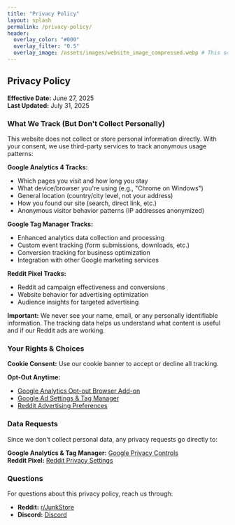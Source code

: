```yaml
---
title: "Privacy Policy"
layout: splash
permalink: /privacy-policy/
header:
  overlay_color: "#000"
  overlay_filter: "0.5"
  overlay_image: /assets/images/website_image_compressed.webp # This sets the URL for this page
---
```


## Privacy Policy

**Effective Date:** June 27, 2025  
**Last Updated:** July 31, 2025

### What We Track (But Don't Collect Personally)

This website does not collect or store personal information directly. With your consent, we use third-party services to track anonymous usage patterns:

**Google Analytics 4 Tracks:**
- Which pages you visit and how long you stay
- What device/browser you're using (e.g., "Chrome on Windows")
- General location (country/city level, not your address)
- How you found our site (search, direct link, etc.)
- Anonymous visitor behavior patterns (IP addresses anonymized)

**Google Tag Manager Tracks:**
- Enhanced analytics data collection and processing
- Custom event tracking (form submissions, downloads, etc.)
- Conversion tracking for business optimization
- Integration with other Google marketing services

**Reddit Pixel Tracks:**
- Reddit ad campaign effectiveness and conversions
- Website behavior for advertising optimization
- Audience insights for targeted advertising

**Important:** We never see your name, email, or any personally identifiable information. The tracking data helps us understand what content is useful and if our Reddit ads are working.

### Your Rights & Choices

**Cookie Consent:** Use our cookie banner to accept or decline all tracking.

**Opt-Out Anytime:**
- [Google Analytics Opt-out Browser Add-on](https://tools.google.com/dlpage/gaoptout)
- [Google Ad Settings & Tag Manager](https://adssettings.google.com/)
- [Reddit Advertising Preferences](https://www.reddit.com/settings/privacy)

### Data Requests

Since we don't collect personal data, any privacy requests go directly to:

**Google Analytics & Tag Manager:** [Google Privacy Controls](https://myaccount.google.com/privacy)  
**Reddit Pixel:** [Reddit Privacy Settings](https://www.reddit.com/settings/privacy)

### Questions

For questions about this privacy policy, reach us through:
- **Reddit:** [r/JunkStore](https://www.reddit.com/r/JunkStore)
- **Discord:** [Discord](https://discord.gg/6mRUhR6Teh)
